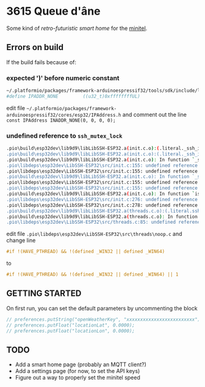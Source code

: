 # 3615 Queue d'âne

Some kind of *retro-futuristic smart home* for the [minitel](https://en.wikipedia.org/wiki/Minitel).

## Errors on build

If the build fails because of:

### expected ')' before numeric constant

```bash
~/.platformio/packages/framework-arduinoespressif32/tools/sdk/include/lwip/lwip/ip4_addr.h:79:37: error: expected ')' before numeric constant
#define IPADDR_NONE         ((u32_t)0xffffffffUL)
```

edit file `~/.platformio/packages/framework-arduinoespressif32/cores/esp32/IPAddress.h` and comment out the line `const IPAddress INADDR_NONE(0, 0, 0, 0);`

### undefined reference to `ssh_mutex_lock`

```bash
.pio\build\esp32dev\lib9d9\libLibSSH-ESP32.a(init.c.o):(.literal._ssh_init+0xc): undefined reference to `ssh_mutex_lock'
.pio\build\esp32dev\lib9d9\libLibSSH-ESP32.a(init.c.o):(.literal._ssh_init+0x10): undefined reference to `ssh_mutex_unlock'
.pio\build\esp32dev\lib9d9\libLibSSH-ESP32.a(init.c.o): In function `_ssh_init':
.pio\libdeps\esp32dev\LibSSH-ESP32\src/init.c:155: undefined reference to `ssh_mutex_lock'
.pio\libdeps\esp32dev\LibSSH-ESP32\src/init.c:155: undefined reference to `ssh_mutex_unlock'
.pio\build\esp32dev\lib9d9\libLibSSH-ESP32.a(init.c.o): In function `_ssh_finalize':
.pio\libdeps\esp32dev\LibSSH-ESP32\src/init.c:155: undefined reference to `ssh_mutex_lock'
.pio\libdeps\esp32dev\LibSSH-ESP32\src/init.c:155: undefined reference to `ssh_mutex_unlock'
.pio\build\esp32dev\lib9d9\libLibSSH-ESP32.a(init.c.o): In function `is_ssh_initialized':
.pio\libdeps\esp32dev\LibSSH-ESP32\src/init.c:276: undefined reference to `ssh_mutex_lock'
.pio\libdeps\esp32dev\LibSSH-ESP32\src/init.c:278: undefined reference to `ssh_mutex_unlock'
.pio\build\esp32dev\lib9d9\libLibSSH-ESP32.a(threads.c.o):(.literal.ssh_threads_init+0x8): undefined reference to `ssh_threads_get_default'
.pio\build\esp32dev\lib9d9\libLibSSH-ESP32.a(threads.c.o): In function `ssh_threads_init':
.pio\libdeps\esp32dev\LibSSH-ESP32\src/threads.c:85: undefined reference to `ssh_threads_get_default'
```

edit file `.pio\libdeps\esp32dev\LibSSH-ESP32\src\threads\noop.c` and change line

```C
#if !(HAVE_PTHREAD) && !(defined _WIN32 || defined _WIN64)
```

to

```C
#if !(HAVE_PTHREAD) && !(defined _WIN32 || defined _WIN64) || 1
```

## GETTING STARTED

On first run, you can set the default parameters by uncommenting the block

```C++
// preferences.putString("openWeatherKey", "xxxxxxxxxxxxxxxxxxxxxxxxx");
// preferences.putFloat("locationLat", 0.0000);
// preferences.putFloat("locationLon", 0.0000);
```

## TODO

- Add a smart home page (probably an MQTT client?)
- Add a settings page (for now, to set the API keys)
- Figure out a way to properly set the minitel speed
